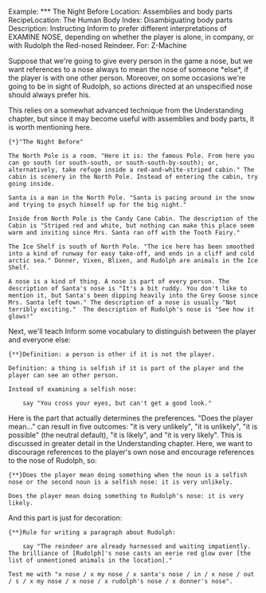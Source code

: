 Example: *** The Night Before
Location: Assemblies and body parts
RecipeLocation: The Human Body
Index: Disambiguating body parts
Description: Instructing Inform to prefer different interpretations of EXAMINE NOSE, depending on whether the player is alone, in company, or with Rudolph the Red-nosed Reindeer.
For: Z-Machine

  
Suppose that we're going to give every person in the game a nose, but we want references to a nose always to mean the nose of someone \*else\*, if the player is with one other person. Moreover, on some occasions we're going to be in sight of Rudolph, so actions directed at an unspecified nose should always prefer his.

  
This relies on a somewhat advanced technique from the Understanding chapter, but since it may become useful with assemblies and body parts, it is worth mentioning here.

  

``` inform7
{*}"The Night Before"

The North Pole is a room. "Here it is: the famous Pole. From here you can go south (or south-south, or south-south-by-south); or, alternatively, take refuge inside a red-and-white-striped cabin." The cabin is scenery in the North Pole. Instead of entering the cabin, try going inside.

Santa is a man in the North Pole. "Santa is pacing around in the snow and trying to psych himself up for the big night."

Inside from North Pole is the Candy Cane Cabin. The description of the Cabin is "Striped red and white, but nothing can make this place seem warm and inviting since Mrs. Santa ran off with the Tooth Fairy."

The Ice Shelf is south of North Pole. "The ice here has been smoothed into a kind of runway for easy take-off, and ends in a cliff and cold arctic sea." Donner, Vixen, Blixen, and Rudolph are animals in the Ice Shelf.

A nose is a kind of thing. A nose is part of every person. The description of Santa's nose is "It's a bit ruddy. You don't like to mention it, but Santa's been dipping heavily into the Grey Goose since Mrs. Santa left town." The description of a nose is usually "Not terribly exciting."  The description of Rudolph's nose is "See how it glows!"
```

  
Next, we'll teach Inform some vocabulary to distinguish between the player and everyone else:

  

``` inform7
{**}Definition: a person is other if it is not the player.

Definition: a thing is selfish if it is part of the player and the player can see an other person.

Instead of examining a selfish nose:

	say "You cross your eyes, but can't get a good look."
```

  
Here is the part that actually determines the preferences. "Does the player mean..." can result in five outcomes: "it is very unlikely", "it is unlikely", "it is possible" (the neutral default), "it is likely", and "it is very likely". This is discussed in greater detail in the Understanding chapter. Here, we want to discourage references to the player's own nose and encourage references to the nose of Rudolph, so:

  

``` inform7
{**}Does the player mean doing something when the noun is a selfish nose or the second noun is a selfish nose: it is very unlikely.

Does the player mean doing something to Rudolph's nose: it is very likely.
```

  
And this part is just for decoration:

  

``` inform7
{**}Rule for writing a paragraph about Rudolph:

	say "The reindeer are already harnessed and waiting impatiently. The brilliance of [Rudolph]'s nose casts an eerie red glow over [the list of unmentioned animals in the location]."

Test me with "x nose / x my nose / x santa's nose / in / x nose / out / s / x my nose / x nose / x rudolph's nose / x donner's nose".
```

